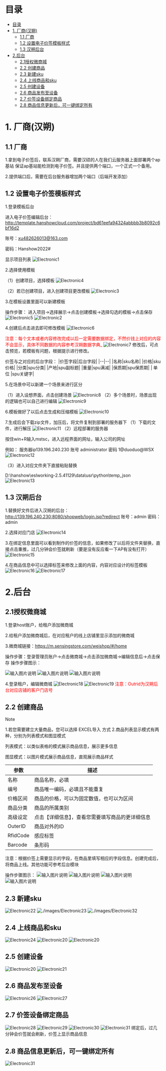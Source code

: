 # 目录
- [目录](#目录)
- [1. 厂商(汉朔)](#1-厂商汉朔)
  - [1.1 厂商](#11-厂商)
  - [1.2 设置电子价签模板样式](#12-设置电子价签模板样式)
  - [1.3 汉朔后台](#13-汉朔后台)
- [2.后台](#2后台)
  - [2.1授权微商城](#21授权微商城)
  - [2.2 创建商品](#22-创建商品)
  - [2.3 新建sku](#23-新建sku)
  - [2.4 上线商品和sku](#24-上线商品和sku)
  - [2.5 创建设备](#25-创建设备)
  - [2.6 商品发布至设备](#26-商品发布至设备)
  - [2.7 价签设备绑定商品](#27-价签设备绑定商品)
  - [2.8 商品信息更新后，可一键绑定所有](#28-商品信息更新后可一键绑定所有)


# 1. 厂商(汉朔)
## 1.1 厂商
1.拿到电子价签后，联系汉朔厂商，需要汉硕的人在我们云服务器上面部署两个ap基站  保证ap基站能检测到电子价签。并且提供两个端口，一个正式一个备用。

2.提供端口后，需要在后台服务器增加两个端口（后端开发添加）
## 1.2 设置电子价签模板样式 

1.登录模板后台 

进入电子价签编辑后台：
http://template.hanshowcloud.com/project/bd61eefa94324abbbb3b8092c6bf16d2

账号：xu482626013@163.com

密码：Hanshow2022#

显示项目列表
![Electronic1](https://sensingstore.oss-cn-shanghai.aliyuncs.com/Troncell/Knowledge/Docs/ElectronicPriceTag/images/Electronic/1.jpg)

2.选择使用模板

（1）创建项目，选择模板
![Electronic4](https://sensingstore.oss-cn-shanghai.aliyuncs.com/Troncell/Knowledge/Docs/ElectronicPriceTag/images/Electronic/4.png)

（2）若已创建项目，进入创建项目更改模板
![Electronic3](https://sensingstore.oss-cn-shanghai.aliyuncs.com/Troncell/Knowledge/Docs/ElectronicPriceTag/images/Electronic/3.png)

3.在模板设置里面可以新建模板

操作步骤：
进入项目→选择展示→点击创建模板→选择勾选的模板→点击保存
![Electronic5](https://sensingstore.oss-cn-shanghai.aliyuncs.com/Troncell/Knowledge/Docs/ElectronicPriceTag/images/Electronic/5.png)
![Electronic2](https://sensingstore.oss-cn-shanghai.aliyuncs.com/Troncell/Knowledge/Docs/ElectronicPriceTag/images/Electronic/2.jpg)

4.创建后点击进去即可修改模板
![Electronic6](https://sensingstore.oss-cn-shanghai.aliyuncs.com/Troncell/Knowledge/Docs/ElectronicPriceTag/images/Electronic/6.jpg)

<font color="red">注意：每个文本或者内容修改完成以后一定需要数据绑定，不然价钱上对应的内容不会显示，具体不同数据的内容参考汉朔数据字典_</font>
![Electronic7](https://sensingstore.oss-cn-shanghai.aliyuncs.com/Troncell/Knowledge/Docs/ElectronicPriceTag/images/Electronic/7.png)
修改后，可点击预览，若模板有问题，根据提示进行修改。

价签与之对应的后台字段：
|价签字段|后台字段|
|--|--|
|名称|sku名称|
|价格|sku价格|
|分类|spu分类|
|产地|spu副标题|
|重量|spu满减|
|保质期|spu保质期|
|  单位  |spu关键字|

5.在场景中可以新建一个场景来进行区分

（1）进入设想界面，点击创建场景
![Electronic8](https://sensingstore.oss-cn-shanghai.aliyuncs.com/Troncell/Knowledge/Docs/ElectronicPriceTag/images/Electronic/8.png)
（2）多个场景时，场景出现的逻辑也可以自己进行编辑
![Electronic9](https://sensingstore.oss-cn-shanghai.aliyuncs.com/Troncell/Knowledge/Docs/ElectronicPriceTag/images/Electronic/9.png)

6.模板做好了以后点击生成和压缩模板
![Electronic10](https://sensingstore.oss-cn-shanghai.aliyuncs.com/Troncell/Knowledge/Docs/ElectronicPriceTag/images/Electronic/10.png)

7.生成后会下载zip文件，加压后，将文件复制到部署的服务器下
（1）下载的文件，进行解压
![Electronic11](https://sensingstore.oss-cn-shanghai.aliyuncs.com/Troncell/Knowledge/Docs/ElectronicPriceTag/images/Electronic/11.png)
（2）远程部署的服务器

按住win+R输入mstsc，进入远程界面的网址，输入公司的网址

例如：
服务器ip139.196.240.230    账号  administrator    密码  1@duoduo@WSX
![Electronic12](https://sensingstore.oss-cn-shanghai.aliyuncs.com/Troncell/Knowledge/Docs/ElectronicPriceTag/images/Electronic/12.png)

（3）进入对应文件夹下直接粘贴替换

D:\hanshow\eslworking-2.5.41129\data\usr\python\temp_json
![Electronic13](https://sensingstore.oss-cn-shanghai.aliyuncs.com/Troncell/Knowledge/Docs/ElectronicPriceTag/images/Electronic/13.png)

## 1.3 汉朔后台
1.替换好文件后进入汉朔的后台：
http://139.196.240.230:8080/shopweb/login.jsp?redirect
账号：admin   密码：admin

2.选择对应门店
![Electronic14](https://sensingstore.oss-cn-shanghai.aliyuncs.com/Troncell/Knowledge/Docs/ElectronicPriceTag/images/Electronic/14.png)

3.在绑定信息里面可以看到制作的价签的信息，如果修改了以后将文件夹替换，直接点击重推，过几分钟会价签就刷新（要是没有反应看一下AP有没有打开）
![Electronic15](https://sensingstore.oss-cn-shanghai.aliyuncs.com/Troncell/Knowledge/Docs/ElectronicPriceTag/images/Electronic/15.png)

4.在商品信息中可以选择标签来修改上面的内容，内容对应设计的标签模板
![Electronic16](https://sensingstore.oss-cn-shanghai.aliyuncs.com/Troncell/Knowledge/Docs/ElectronicPriceTag/images/Electronic/16.png)
![Electronic17](https://sensingstore.oss-cn-shanghai.aliyuncs.com/Troncell/Knowledge/Docs/ElectronicPriceTag/images/Electronic/17.png)

# 2.后台
## 2.1授权微商城
1.登录host账户，给租户添加微商城

2.给租户添加微商城后，在对应租户的线上店铺里显示添加的微商城

3.微商城链接：https://m.sensingstore.com/weishop/#/home

操作步骤：登录管理员账户→点击微商城→点击添加微商城→编辑信息后→点击保存
操作步骤图示：

![输入图片说明](https://images.gitee.com/uploads/images/2021/0426/115309_7859e688_8867015.png "屏幕截图.png")
![输入图片说明](https://images.gitee.com/uploads/images/2021/0426/115615_c6176821_8867015.png "屏幕截图.png")
![输入图片说明](https://images.gitee.com/uploads/images/2021/0426/120014_2b23e564_8867015.png "屏幕截图.png")

4.登录租户，编辑微商城
![Electronic18](https://sensingstore.oss-cn-shanghai.aliyuncs.com/Troncell/Knowledge/Docs/ElectronicPriceTag/images/Electronic/18.png)
![Electronic19](https://sensingstore.oss-cn-shanghai.aliyuncs.com/Troncell/Knowledge/Docs/ElectronicPriceTag/images/Electronic/19.jpg)
<font color="red">注意：Outrid为汉朔后台对应店铺的客户门店号</font>


## 2.2 创建商品
Note

1.若您需要建立大量商品，您可以选择 EXCEL导入 方式
2.商品列表显示模式有两种，分别为列表模式和图显模式

列表模式：以类似表格的模式展示商品信息，展示更多信息

图显模式：以图片模式展示商品信息，直观展示商品样式

| 参数  | 描述  |
|---|---|
|名称   | 商品名称，必填  |
| 编号  | 商品唯一编码，必填且不能重复 |
| 价格区间  | 商品的价格，可以为固定数值，也可以为区间  |
| 商品分类  | 商品的所属类别  |
| 高级设定  | 点击【详细信息】，查看您需要填写商品的更详细信息  |
| OuterID  | 商品对外的ID  |
| RfidCode  | 感应标签  |
| Barcode  | 条形码  |

注意：根据价签上需要显示的字段，在商品里填写相应的字段信息。创建完成后，将商品上线。其他功能可参考后台模块


操作步骤图示：
![输入图片说明](https://images.gitee.com/uploads/images/2021/0521/160620_2d98a7ca_8867015.png "屏幕截图.png")
![输入图片说明](https://images.gitee.com/uploads/images/2021/0521/160933_b469c44e_8867015.png "屏幕截图.png")
![输入图片说明](https://images.gitee.com/uploads/images/2021/0521/161323_3078e220_8867015.png "屏幕截图.png")
![输入图片说明](https://images.gitee.com/uploads/images/2021/0521/161516_c626a826_8867015.png "屏幕截图.png")

## 2.3 新建sku
![Electronic22](https://sensingstore.oss-cn-shanghai.aliyuncs.com/Troncell/Knowledge/Docs/ElectronicPriceTag/images/Electronic/22.jpg)
![./images/Electronic23](https://sensingstore.oss-cn-shanghai.aliyuncs.com/Troncell/Knowledge/Docs/ElectronicPriceTag/images/Electronic/23.jpg)
![./images/Electronic32](https://sensingstore.oss-cn-shanghai.aliyuncs.com/Troncell/Knowledge/Docs/ElectronicPriceTag/images/Electronic/32.png)

## 2.4 上线商品和sku
![Electronic24](https://sensingstore.oss-cn-shanghai.aliyuncs.com/Troncell/Knowledge/Docs/ElectronicPriceTag/images/Electronic/24.jpg)
![Electronic20](https://sensingstore.oss-cn-shanghai.aliyuncs.com/Troncell/Knowledge/Docs/ElectronicPriceTag/images/Electronic/34.png)
![Electronic20](https://sensingstore.oss-cn-shanghai.aliyuncs.com/Troncell/Knowledge/Docs/ElectronicPriceTag/images/Electronic/35.png)

## 2.5 创建设备

![Electronic20](https://sensingstore.oss-cn-shanghai.aliyuncs.com/Troncell/Knowledge/Docs/ElectronicPriceTag/images/Electronic/20.png)
![Electronic21](https://sensingstore.oss-cn-shanghai.aliyuncs.com/Troncell/Knowledge/Docs/ElectronicPriceTag/images/Electronic/21.jpg)

## 2.6 商品发布至设备
![Electronic26](https://sensingstore.oss-cn-shanghai.aliyuncs.com/Troncell/Knowledge/Docs/ElectronicPriceTag/images/Electronic/26.png)
![Electronic27](https://sensingstore.oss-cn-shanghai.aliyuncs.com/Troncell/Knowledge/Docs/ElectronicPriceTag/images/Electronic/27.png)

## 2.7 价签设备绑定商品
![Electronic28](https://sensingstore.oss-cn-shanghai.aliyuncs.com/Troncell/Knowledge/Docs/ElectronicPriceTag/images/Electronic/28.png)
![Electronic29](https://sensingstore.oss-cn-shanghai.aliyuncs.com/Troncell/Knowledge/Docs/ElectronicPriceTag/images/Electronic/29.jpg)
![Electronic30](https://sensingstore.oss-cn-shanghai.aliyuncs.com/Troncell/Knowledge/Docs/ElectronicPriceTag/images/Electronic/30.png)
![Electronic31](https://sensingstore.oss-cn-shanghai.aliyuncs.com/Troncell/Knowledge/Docs/ElectronicPriceTag/images/Electronic/31.png)
绑定后，过几分钟会价签就会刷新，价签上显示商品信息

## 2.8 商品信息更新后，可一键绑定所有

![Electronic31](https://sensingstore.oss-cn-shanghai.aliyuncs.com/Troncell/Knowledge/Docs/ElectronicPriceTag/images/Electronic/33.png)